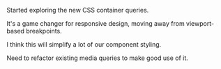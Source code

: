 Started exploring the new CSS container queries.

It's a game changer for responsive design, moving away from viewport-based breakpoints.

I think this will simplify a lot of our component styling.

Need to refactor existing media queries to make good use of it.